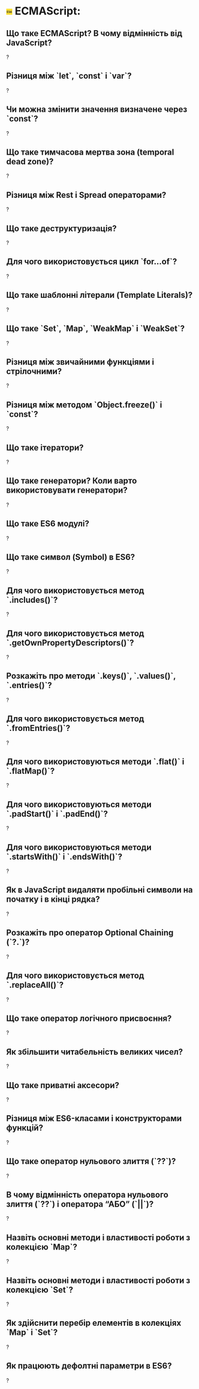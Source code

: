 <h1>
  <img src="../assets/ES6.jpg" width="16" height="16" />
  <span>ECMAScript:</span>
</h1>

<h2>Що таке ECMAScript? В чому відмінність від JavaScript?</h2>
<p>?</p>
<h2>Різниця між `let`, `const` і `var`?</h2>
<p>?</p>
<h2>Чи можна змінити значення визначене через `const`?</h2>
<p>?</p>
<h2>Що таке тимчасова мертва зона (temporal dead zone)?</h2>
<p>?</p>
<h2>Різниця між Rest і Spread операторами?</h2>
<p>?</p>
<h2>Що таке деструктуризація?</h2>
<p>?</p>
<h2>Для чого використовується цикл `for…of`?</h2>
<p>?</p>
<h2>Що таке шаблонні літерали (Template Literals)?</h2>
<p>?</p>
<h2>Що таке `Set`, `Map`, `WeakMap` і `WeakSet`?</h2>
<p>?</p>
<h2>Різниця між звичайними функціями і стрілочними?</h2>
<p>?</p>
<h2>Різниця між методом `Object.freeze()` і `const`?</h2>
<p>?</p>
<h2>Що таке ітератори?</h2>
<p>?</p>
<h2>Що таке генератори? Коли варто використовувати генератори?</h2>
<p>?</p>
<h2>Що таке ES6 модулі?</h2>
<p>?</p>
<h2>Що таке символ (Symbol) в ES6?</h2>
<p>?</p>
<h2>Для чого використовується метод `.includes()`?</h2>
<p>?</p>
<h2>Для чого використовується метод `.getOwnPropertyDescriptors()`?</h2>
<p>?</p>
<h2>Розкажіть про методи `.keys()`, `.values()`, `.entries()`?</h2>
<p>?</p>
<h2>Для чого використовується метод `.fromEntries()`?</h2>
<p>?</p>
<h2>Для чого використовуються методи `.flat()` і `.flatMap()`?</h2>
<p>?</p>
<h2>Для чого використовуються методи `.padStart()` і `.padEnd()`?</h2>
<p>?</p>
<h2>Для чого використовуються методи `.startsWith()` і `.endsWith()`?</h2>
<p>?</p>
<h2>Як в JavaScript видаляти пробільні символи на початку і в кінці рядка?</h2>
<p>?</p>
<h2>Розкажіть про оператор Optional Chaining (`?.`)?</h2>
<p>?</p>
<h2>Для чого використовується метод `.replaceAll()`?</h2>
<p>?</p>
<h2>Що таке оператор логічного присвоєння?</h2>
<p>?</p>
<h2>Як збільшити читабельність великих чисел?</h2>
<p>?</p>
<h2>Що таке приватні аксесори?</h2>
<p>?</p>
<h2>Різниця між ES6-класами і конструкторами функцій?</h2>
<p>?</p>
<h2>Що таке оператор нульового злиття (`??`)?</h2>
<p>?</p>
<h2>В чому відмінність оператора нульового злиття (`??`) і оператора “АБО” (`||`)?</h2>
<p>?</p>
<h2>Назвіть основні методи і властивості роботи з колекцією `Map`?</h2>
<p>?</p>
<h2>Назвіть основні методи і властивості роботи з колекцією `Set`?</h2>
<p>?</p>
<h2>Як здійснити перебір елементів в колекціях `Map` і `Set`?</h2>
<p>?</p>
<h2>Як працюють дефолтні параметри в ES6?</h2>
<p>?</p>
